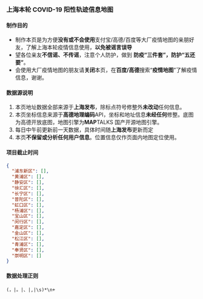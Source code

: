 ### 上海本轮 COVID-19 阳性轨迹信息地图

#### 制作目的

- 制作本页是为方便**没有或不会使用**支付宝/高德/百度等大厂疫情地图的亲朋好友，了解上海本轮疫情信息使用，**以免被谣言误导**
- 望各位亲友**不信谣、不传谣**，注意个人防护，做到 **防疫“三件套”，防护“五还要”**。
- 会使用大厂疫情地图的朋友请**关闭**本页，在**百度/高德**搜索“**疫情地图**”了解疫情信息，谢谢。

#### 数据源说明

1. 本页地址数据全部来源于**上海发布**，除标点符号修整外**未改动**任何信息。
2. 本页坐标信息来源于**高德地理编码**API，坐标和地址信息**未经任何**修整。底图为高德开放底图，地图引擎为**MAP**TALKS 国产开源地图引擎。
3. 每日中午前更新前一天数据，具体时间随**上海发布**更新而定
4. 本页**不保留或分析任何用户信息**。位置信息仅作页面内地图定位使用。

#### 项目截止时间

```json
{
  "浦东新区": [],
  "黄浦区": [],
  "静安区": [],
  "徐汇区": [],
  "长宁区": [],
  "普陀区": [],
  "虹口区": [],
  "杨浦区": [],
  "宝山区": [],
  "闵行区": [],
  "嘉定区": [],
  "金山区": [],
  "松江区": [],
  "青浦区": [],
  "奉贤区": [],
  "崇明区": []
}
```

#### 数据处理正则

```
(，|。|、|,|\s)*\n+
```
